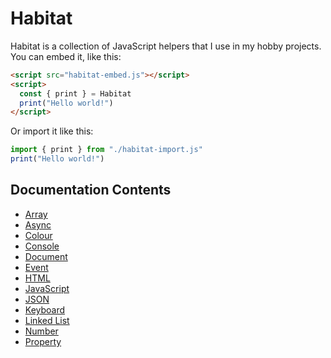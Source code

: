# Habitat
Habitat is a collection of JavaScript helpers that I use in my hobby projects.<br>
You can embed it, like this:
```html
<script src="habitat-embed.js"></script>
<script>
  const { print } = Habitat
  print("Hello world!")
</script>
```
Or import it like this:
```javascript
import { print } from "./habitat-import.js"
print("Hello world!")
```

## Documentation Contents
* [Array](array.md)
* [Async](async.md)
* [Colour](colour.md)
* [Console](console.md)
* [Document](document.md)
* [Event](event.md)
* [HTML](html.md)
* [JavaScript](javascript.md)
* [JSON](json.md)
* [Keyboard](keyboard.md)
* [Linked List](linked-list.md)
* [Number](number.md)
* [Property](property.md)
